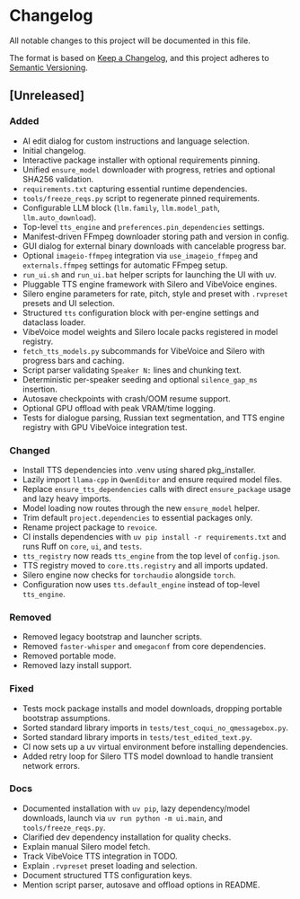 # Changelog

All notable changes to this project will be documented in this file.

The format is based on [Keep a Changelog](https://keepachangelog.com/en/1.1.0/),
and this project adheres to [Semantic Versioning](https://semver.org/spec/v2.0.0.html).

## [Unreleased]
### Added
- AI edit dialog for custom instructions and language selection.
- Initial changelog.
- Interactive package installer with optional requirements pinning.
- Unified `ensure_model` downloader with progress, retries and optional SHA256 validation.
- `requirements.txt` capturing essential runtime dependencies.
- `tools/freeze_reqs.py` script to regenerate pinned requirements.
- Configurable LLM block (`llm.family`, `llm.model_path`, `llm.auto_download`).
- Top-level `tts_engine` and `preferences.pin_dependencies` settings.
- Manifest-driven FFmpeg downloader storing path and version in config.
- GUI dialog for external binary downloads with cancelable progress bar.
- Optional `imageio-ffmpeg` integration via `use_imageio_ffmpeg` and `externals.ffmpeg` settings for automatic FFmpeg setup.
- `run_ui.sh` and `run_ui.bat` helper scripts for launching the UI with uv.
- Pluggable TTS engine framework with Silero and VibeVoice engines.
- Silero engine parameters for rate, pitch, style and preset with `.rvpreset` presets and UI selection.
- Structured `tts` configuration block with per-engine settings and dataclass loader.
- VibeVoice model weights and Silero locale packs registered in model registry.
- `fetch_tts_models.py` subcommands for VibeVoice and Silero with progress bars and caching.
- Script parser validating `Speaker N:` lines and chunking text.
- Deterministic per-speaker seeding and optional `silence_gap_ms` insertion.
- Autosave checkpoints with crash/OOM resume support.
- Optional GPU offload with peak VRAM/time logging.
- Tests for dialogue parsing, Russian text segmentation, and TTS engine registry with GPU VibeVoice integration test.

### Changed
- Install TTS dependencies into .venv using shared pkg_installer.
- Lazily import `llama-cpp` in `QwenEditor` and ensure required model files.
- Replace `ensure_tts_dependencies` calls with direct `ensure_package` usage and lazy heavy imports.
- Model loading now routes through the new `ensure_model` helper.
- Trim default `project.dependencies` to essential packages only.
- Rename project package to `revoice`.
- CI installs dependencies with `uv pip install -r requirements.txt` and runs Ruff on `core`, `ui`, and `tests`.
- `tts_registry` now reads `tts_engine` from the top level of `config.json`.
- TTS registry moved to `core.tts.registry` and all imports updated.
- Silero engine now checks for `torchaudio` alongside `torch`.
- Configuration now uses `tts.default_engine` instead of top-level `tts_engine`.

### Removed
- Removed legacy bootstrap and launcher scripts.
- Removed `faster-whisper` and `omegaconf` from core dependencies.
- Removed portable mode.
- Removed lazy install support.

### Fixed
- Tests mock package installs and model downloads, dropping portable bootstrap assumptions.
- Sorted standard library imports in `tests/test_coqui_no_qmessagebox.py`.
- Sorted standard library imports in `tests/test_edited_text.py`.
- CI now sets up a uv virtual environment before installing dependencies.
- Added retry loop for Silero TTS model download to handle transient network errors.

### Docs
- Documented installation with `uv pip`, lazy dependency/model downloads,
  launch via `uv run python -m ui.main`, and `tools/freeze_reqs.py`.
- Clarified dev dependency installation for quality checks.
- Explain manual Silero model fetch.
- Track VibeVoice TTS integration in TODO.
- Explain `.rvpreset` preset loading and selection.
- Document structured TTS configuration keys.
- Mention script parser, autosave and offload options in README.
